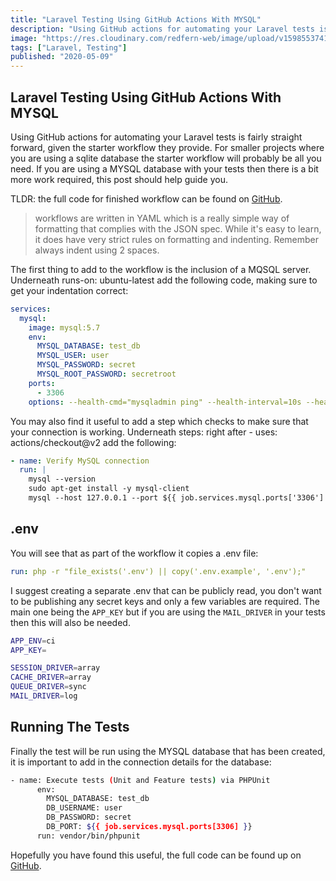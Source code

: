 ```yaml
---
title: "Laravel Testing Using GitHub Actions With MYSQL"
description: "Using GitHub actions for automating your Laravel tests is fairly straight forward, given the starter workflow they provide."
image: "https://res.cloudinary.com/redfern-web/image/upload/v1598553741/redfern-dev/png/github-actions.png"
tags: ["Laravel, Testing"]
published: "2020-05-09"
---
```


## Laravel Testing Using GitHub Actions With MYSQL

Using GitHub actions for automating your Laravel tests is fairly straight forward, given the starter workflow they provide. For smaller projects where you are using a sqlite database the starter workflow will probably be all you need. If you are using a MYSQL database with your tests then there is a bit more work required, this post should help guide you.

TLDR: the full code for finished workflow can be found on [GitHub](https://gist.github.com/garethredfern/e348f54621e01791e3a1eceb65d6792e).

> workflows are written in YAML which is a really simple way of formatting that complies with the JSON spec. While it's easy to learn, it does have very strict rules on formatting and indenting. Remember always indent using 2 spaces.

The first thing to add to the workflow is the inclusion of a MQSQL server. Underneath runs-on: ubuntu-latest add the following code, making sure to get your indentation correct:

```yaml
services:
  mysql:
    image: mysql:5.7
    env:
      MYSQL_DATABASE: test_db
      MYSQL_USER: user
      MYSQL_PASSWORD: secret
      MYSQL_ROOT_PASSWORD: secretroot
    ports:
      - 3306
    options: --health-cmd="mysqladmin ping" --health-interval=10s --health-timeout=5s --health-retries=3
```

You may also find it useful to add a step which checks to make sure that your connection is working. Underneath steps: right after - uses: actions/checkout@v2 add the following:

```yaml
- name: Verify MySQL connection
  run: |
    mysql --version
    sudo apt-get install -y mysql-client
    mysql --host 127.0.0.1 --port ${{ job.services.mysql.ports['3306'] }} -uuser -psecret -e "SHOW DATABASES"
```

## .env

You will see that as part of the workflow it copies a .env file:

```yaml
run: php -r "file_exists('.env') || copy('.env.example', '.env');"
```

I suggest creating a separate .env that can be publicly read, you don't want to be publishing any secret keys and only a few variables are required. The main one being the `APP_KEY` but if you are using the `MAIL_DRIVER` in your tests then this will also be needed.

```bash
APP_ENV=ci
APP_KEY=

SESSION_DRIVER=array
CACHE_DRIVER=array
QUEUE_DRIVER=sync
MAIL_DRIVER=log
```

## Running The Tests

Finally the test will be run using the MYSQL database that has been created, it is important to add in the connection details for the database:

```bash
- name: Execute tests (Unit and Feature tests) via PHPUnit
      env:
        MYSQL_DATABASE: test_db
        DB_USERNAME: user
        DB_PASSWORD: secret
        DB_PORT: ${{ job.services.mysql.ports[3306] }}
      run: vendor/bin/phpunit
```

Hopefully you have found this useful, the full code can be found up on [GitHub](https://gist.github.com/garethredfern/e348f54621e01791e3a1eceb65d6792e).

